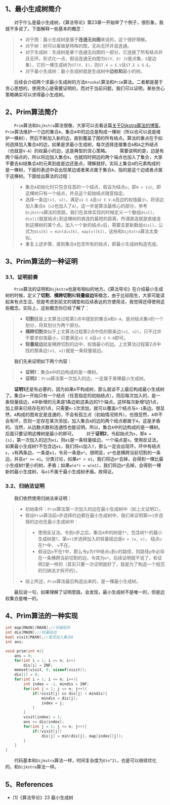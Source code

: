 ## 1、最小生成树简介
&emsp;&emsp;对于什么是最小生成树，《算法导论》第23章一开始举了个例子，很形象，我就不多说了。下面解释一些基本的概念：
> * 对于图：最小生成树是基于**连通无向图**来说的，这个很好理解。
> * 对于树：树可以看做是特殊的图，无向无环并且连通。
> * 对于生成树：生成树是某个连通无向图的一部分，它连接了所有结点并且无环。形式化一点，假设连通无向图为`G(V, E)`（`V`是点集，`E`是边集），它的一棵生成树为`ST(V, E)`，则`ST.V = G.V`且`ST.E ⊆ G.E`。
> * 对于最小生成树：最小生成树就是生成树中**边权和**最小的树。

&emsp;&emsp;后续会介绍两个求最小生成树的方法`Kruskal`算法和`Prim`算法。二者都是基于贪心思想的，使用贪心是需要证明的，而对于当前问题，我们可以证明，某些贪心策略确实可以求得最小生成树。

## 2、Prim算法简介
&emsp;&emsp;`Prim`算法和`Dijkstra`算法很像，大家可以去看这篇[关于Dijkstra算法的博客](http://sunzequn.com/index.php/archives/156/)。`Prim`算法维护一个边的集合`A`，集合`A`中的边总是构成一棵树（所以也可以说是维护一棵树），然后不断加入新的边，直到覆盖了图的所有结点。算法的重点在于如何选择加入集合`A`的边，如果是求最小生成树，每次选择连接集合`A`和`A`之外结点（也就是`V-A`）的权最小的边，这是典型的贪心策略。
&emsp;&emsp;需要说明的是，边是有两个端点的，所以将边加入集合`A`，也就同时把边的两个端点也加入了集合，大家不要去纠结集合`A`的元素到底是边还是点，理解就好。实际上集合`A`的元素构成的是一棵树，下面的表述中会出现某边或者某点属于集合`A`，指的是这个边或者点属于这棵树。下面给出算法的过程：
> * 集合`A`初始化时只包含任意的一个结点，假设为结点`u`，即`A = {u}`，即这棵树只有一个结点，并且这个起始结点随意指定。
> * 选择一条边`(v1, v2)`，满足`v1 ∈ A`且`v2 ∈ V-A`且边的权值最小，将该边加入集合`A`（`v2`也加入了`A`）。这一步是算法最核心的部分，参考`Dijkstra`算法的思路，我们在具体实现的时候定义一个数组`dis[]`，`dis[i]`就是结点`i`到这棵树的直连的最短的距离，所谓直连就是直接连到这棵树的某个点。加入一个新的结点`v`后，需要去更新数组`dis[]`，公式为`dis[k] = min(dis[k], map[v][k])`，这些和`Dijkstra`算法太类似。
> * 重复上述步骤，直到集合`A`包含所有的结点，即最小生成树构造完成。

## 3、Prim算法的一种证明
### 3.1、证明前奏
&emsp;&emsp;`Prim`算法的证明和`Dijkstra`也是有相似的地方。《算法导论》在介绍最小生成树的时候，定义了**切割**、**横跨切割**和**轻量级边**等概念，由于比较陌生，大家可能读起来有点生涩。但是考虑到前文的铺垫和后续表达的方便简洁，我觉得还得使用这些概念。实际上，这些概念你已经了解了：
> * **切割**就是上文算法过程第2点中提到的集合`A`和`V-A`，是对结点集`V`的一个划分，将其划分为两个部分。
> * **横跨切割**类似于上文算法过程第2点中找的那条边`(v1, v2)`，只不过并不要求权值最小，只要满足`v1 ∈ A`且`v2 ∈ V-A`即可。
> * **轻量级边**就是横跨切割的边中，权值最小的边。上文算法过程第2点中找的那条边`(v1, v2)`就是一条轻量级边。

&emsp;&emsp;我们先来证明如下两个内容：
> * **证明1**：集合`A`中的边构成的是一棵树。
> * **证明2**：`Prim`算法第一次加入的边，一定属于某棵最小生成树。

&emsp;&emsp;**证明1**还是有必要的，因为如果`A`不构成树，那么就谈不上最后构成最小生成树了。集合`A`一开始只有一个结点（任意指定的初始结点），而后每次加入的，是一条轻量级边，`A`中新增的元素是1条边和这条边的1个端点。这样每次新增1边1点，加上原来已经存在的1点，只需要`n-1`次添加，就可以覆盖`n`个结点与`n-1`条边。很显然，`A`构成的图肯定是连通的，不会有孤立点（初始情况除外）。也很显然，`A`中不会有环，否则一定存在某次添加，加入集合`A`的边的两个结点都属于`A`，这是矛盾的。当然，从边数点数和连通性也能证明。所以，集合`A`中的边构成的是一棵树。后面只要证明这棵树是最小的即可。
&emsp;&emsp;对于**证明2**，令起始点为`s`，即`A = {s}`，第一次加入的边为`e1`，则`e1`是一条轻量级边，一个端点是`s`。使用反证法，如果最小生成树`T`不包含边`e1`，我们将`e1`加入`T`，那么一定会出现环。环中有结点`s`，`s`有两条边，一条是`e1`，令另一条是`e*`。很明显，`e*`也是横跨当前切割的一条边，并且`e* >= e1`。分类讨论，如果`e* > e1`，我们将边`e*`去掉，会得到一棵比最小生成树`T`更小的树，矛盾；如果`w(e*) = w(e1)`，我们将边`e*`去掉，会得到一棵新的最小生成树，与`e1`不属于最小生成树矛盾。故得证。

### 3.2、归纳法证明
&emsp;&emsp;我们依然使用归纳法来证明：
> * 初始条件：`Prim`算法第一次加入的边在最小生成树中（如上文证明2）。
> * 假设`Prim`算法前`n`步选择的边都在最小生成树中，我们来证明第`n+1`步选择的边也在最小生成树中：
> > * 使用反证法。令到`n`步之后，集合`A`中的树是`T*`，包含树`T*`的最小生成树是`T`，第`n+1`步选择加入的轻量级边是`e = (u, v)`， 结点`u`在`T*`中， `v`不在。
> > * 假设边`e`不在`T`中，那么令`p`为`T`中结点`u`到`v`的路径，则路径`p`中必存在一条横跨当前切割的边，令其为`e*`。后续证明就不说了，和证明2是一样的（其实只要一次证明就好了，我是为了构造一个规范的归纳法才拆开的）。
> * 综上所述，`Prim`算法最后构造出来的，是一棵最小生成树。

&emsp;&emsp;最后说一句，如果理解了证明思路，会发现，最小生成树不是唯一的，但是边权集合是唯一的。

## 4、Prim算法的一种实现
``` cpp
int map[MAXN][MAXN];//邻接矩阵
int dis[MAXN];//轻量级边
bool visit[MAXN];//是否加入集合A
int ans;

void prim(int n){
    ans = 0;
    for(int i = 1; i <= n; i++)
        dis[i] = INF;
    memset(visit, 0, sizeof(visit));
    dis[1] = 0;
    for(int i = 1; i <= n; i++){
        int index = -1, mindis = INF;
        for(int j = 1; j <= n; j++){
            if(!visit[j] && dis[j] < mindis){
                mindis = dis[j];
                index = j;
            }
        }
        visit[index] = 1;
        ans += dis[index];
        for(int j = 1; j <= n; j++){
            if(!visit[j])
                dis[j] = min(dis[j], map[index][j]);
        }
    }
}
```
&emsp;&emsp;代码基本和`Dijkstra`算法一样，时间复杂度为`O(n^2)`，也是可以继续优化的，和`Dijkstra`算法一样。

## 5、References
* [1]《算法导论》23 最小生成树
